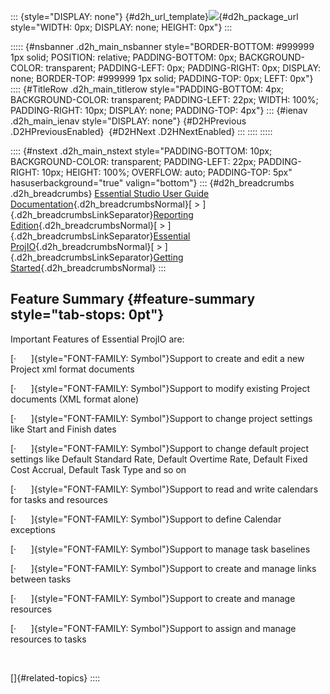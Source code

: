 ::: {style="DISPLAY: none"}
[](ms-xhelp:///?Id=d2h_url_template){#d2h_url_template}![](!package_url!){#d2h_package_url style="WIDTH: 0px; DISPLAY: none; HEIGHT: 0px"}
:::

::::: {#nsbanner .d2h_main_nsbanner style="BORDER-BOTTOM: #999999 1px solid; POSITION: relative; PADDING-BOTTOM: 0px; BACKGROUND-COLOR: transparent; PADDING-LEFT: 0px; PADDING-RIGHT: 0px; DISPLAY: none; BORDER-TOP: #999999 1px solid; PADDING-TOP: 0px; LEFT: 0px"}
:::: {#TitleRow .d2h_main_titlerow style="PADDING-BOTTOM: 4px; BACKGROUND-COLOR: transparent; PADDING-LEFT: 22px; WIDTH: 100%; PADDING-RIGHT: 10px; DISPLAY: none; PADDING-TOP: 4px"}
::: {#ienav .d2h_main_ienav style="DISPLAY: none"}
[](ms-xhelp:///?Id=7310b3c7-0b7e-4fc4-aaae-3056f802d513){#D2HPrevious .D2HPreviousEnabled}  [](ms-xhelp:///?Id=00cd1b25-14ca-4e2b-a23d-b4c6df7344ee){#D2HNext .D2HNextEnabled}
:::
::::
:::::

:::: {#nstext .d2h_main_nstext style="PADDING-BOTTOM: 10px; BACKGROUND-COLOR: transparent; PADDING-LEFT: 22px; PADDING-RIGHT: 10px; HEIGHT: 100%; OVERFLOW: auto; PADDING-TOP: 5px" hasuserbackground="true" valign="bottom"}
::: {#d2h_breadcrumbs .d2h_breadcrumbs}
[Essential Studio User Guide Documentation](ms-xhelp:///?Id=12457748-09e3-4d74-a240-8e049cedf030){.d2h_breadcrumbsNormal}[ \> ]{.d2h_breadcrumbsLinkSeparator}[Reporting Edition](ms-xhelp:///?Id=027aa5b6-6676-4f93-ad23-c20e8c45792e){.d2h_breadcrumbsNormal}[ \> ]{.d2h_breadcrumbsLinkSeparator}[Essential ProjIO](ms-xhelp:///?Id=b95f675f-3e97-4b4b-93b9-e4daba965feb){.d2h_breadcrumbsNormal}[ \> ]{.d2h_breadcrumbsLinkSeparator}[Getting Started](ms-xhelp:///?Id=7310b3c7-0b7e-4fc4-aaae-3056f802d513){.d2h_breadcrumbsNormal}
:::

## Feature Summary {#feature-summary style="tab-stops: 0pt"}

Important Features of Essential ProjIO are:

[·      ]{style="FONT-FAMILY: Symbol"}Support to create and edit a new Project xml format documents

[·      ]{style="FONT-FAMILY: Symbol"}Support to modify existing Project documents (XML format alone)

[·      ]{style="FONT-FAMILY: Symbol"}Support to change project settings like Start and Finish dates

[·      ]{style="FONT-FAMILY: Symbol"}Support to change default project settings like Default Standard Rate, Default Overtime Rate, Default Fixed Cost Accrual, Default Task Type and so on

[·      ]{style="FONT-FAMILY: Symbol"}Support to read and write calendars for tasks and resources

[·      ]{style="FONT-FAMILY: Symbol"}Support to define Calendar exceptions

[·      ]{style="FONT-FAMILY: Symbol"}Support to manage task baselines

[·      ]{style="FONT-FAMILY: Symbol"}Support to create and manage links between tasks

[·      ]{style="FONT-FAMILY: Symbol"}Support to create and manage resources

[·      ]{style="FONT-FAMILY: Symbol"}Support to assign and manage resources to tasks

 

[]{#related-topics}
::::
